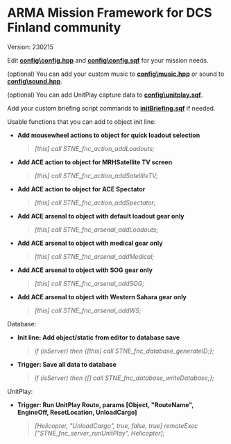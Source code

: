 # ARMA Mission Framework for DCS Finland community

Version: 230215

Edit [**config\config.hpp**](config/config.hpp) and [**config\config.sqf**](config/config.sqf) for your mission needs.

(optional) You can add your custom music to [**config\music.hpp**](config/music.hpp) or sound to [**config\sound.hpp**](config/sound.hpp).

(optional) You can add UnitPlay capture data to [**config\unitplay.sqf**](config/unitplay.sqf).

Add your custom briefing script commands to [**initBriefing.sqf**](initBriefing.sqf) if needed.

Usable functions that you can add to object init line:
- **Add mousewheel actions to object for quick loadout selection**
  >*[this] call STNE_fnc_action_addLoadouts;*
- **Add ACE action to object for MRHSatellite TV screen**
  >*[this] call STNE_fnc_action_addSatelliteTV;*
- **Add ACE action to object for ACE Spectator**
  >*[this] call STNE_fnc_action_addSpectator;*
- **Add ACE arsenal to object with default loadout gear only**
  >*[this] call STNE_fnc_arsenal_addLoadouts;*
- **Add ACE arsenal to object with medical gear only**
  >*[this] call STNE_fnc_arsenal_addMedical;*
- **Add ACE arsenal to object with SOG gear only**
  >*[this] call STNE_fnc_arsenal_addSOG;*
- **Add ACE arsenal to object with Western Sahara gear only**
  >*[this] call STNE_fnc_arsenal_addWS;*

Database:
- **Init line: Add object/static from editor to database save**
  >*if (isServer) then {[this] call STNE_fnc_database_generateID;};*
- **Trigger: Save all data to database**
  >*if (isServer) then {[] call STNE_fnc_database_writeDatabase;};*

UnitPlay:
- **Trigger: Run UnitPlay Route, params [Object, "RouteName", EngineOff, ResetLocation, UnloadCargo]**
  >*[Helicopter, "UnloadCargo", true, false, true] remoteExec ["STNE_fnc_server_runUnitPlay", Helicopter];*
